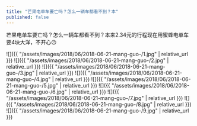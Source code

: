 ```yaml
---
title: "芒果电单车要亡吗？怎么一辆车都看不到？本"
published: false
---
```

芒果电单车要亡吗？怎么一辆车都看不到？本来2.34元的行程现在用蜜蜂电单车要4块大洋，不开心☹️



![]({{ "/assets/images/2018/06/2018-06-21-mang-guo-/1.jpg" | relative_url }})
![]({{ "/assets/images/2018/06/2018-06-21-mang-guo-/2.jpg" | relative_url }})
![]({{ "/assets/images/2018/06/2018-06-21-mang-guo-/3.jpg" | relative_url }})
![]({{ "/assets/images/2018/06/2018-06-21-mang-guo-/4.jpg" | relative_url }})
![]({{ "/assets/images/2018/06/2018-06-21-mang-guo-/5.jpg" | relative_url }})
![]({{ "/assets/images/2018/06/2018-06-21-mang-guo-/6.jpg" | relative_url }})
![]({{ "/assets/images/2018/06/2018-06-21-mang-guo-/7.jpg" | relative_url }})
![]({{ "/assets/images/2018/06/2018-06-21-mang-guo-/8.jpg" | relative_url }})
![]({{ "/assets/images/2018/06/2018-06-21-mang-guo-/9.jpg" | relative_url }})
